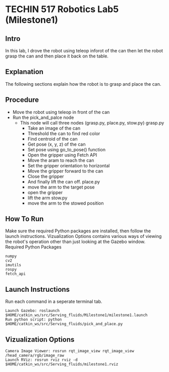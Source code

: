 # TECHIN 517 Robotics Lab5 (Milestone1)


## Intro

In this lab, I drove the robot using teleop inforot of the can then let the robot grasp the can and then place it back on the table.

## Explanation

The following sections explain how the robot is to grasp and place the can.

## Procedure

- Move the robot using teleop in front of the can
- Run the pick_and_palce node
    - This node will call three nodes (grasp.py, place.py, stow.py)
    grasp.py
        - Take an image of the can
        - Threshold the can to find red color
        - Find centroid of the can
        - Get pose (x, y, z) of the can 
        - Set pose using go_to_pose() function
        - Open the gripper using Fetch API
        - Move the aram to reach the can
        - Set the gripper orientation to horizontal 
        - Move the gripper forward to the can
        - Close the gripper
        - And finally lift the can off.
    place.py
        - move the arm to the target pose
        - open the gripper
        - lift the arm
    stow.py
        - move the arm to the stowed position
## How To Run

Make sure the required Python packages are installed, then follow the launch instructions. Vizualization Options contains various ways of viewing the robot's operation other than just looking at the Gazebo window.
Required Python Packages

    numpy
    cv2
    imutils
    rospy
    fetch_api

## Launch Instructions

Run each command in a seperate terminal tab.

    Launch Gazebo: roslaunch $HOME/catkin_ws/src/Serving_fluids/Milestone1/milestone1.launch
    Run python script: python $HOME/catkin_ws/src/Serving_fluids/pick_and_place.py

## Vizualization Options

    Camera Image Viewer: rosrun rqt_image_view rqt_image_view /head_camera/rgb/image_raw
    Launch RViz: rosrun rviz rviz -d $HOME/catkin_ws/src/Serving_fluids/milestone1.rviz



